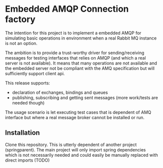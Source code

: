 # Embedded AMQP Connection factory

The intention for this project is to implement a embedded AMQP for simulating
basic operations in environment when a real Rabbit MQ instance is not an option.

The ambition is to provide a trust-worthy driver for sending/receiving messages
for testing interfaces that relies on AMQP (and which a real server is not available).
It means that many operations are not available and the embedded server not be compliant 
with the AMQ specification but will sufficiently support client api. 

This release supports:
* declaration of exchanges, bindings and queues
* publishing, subscribing and getting sent messages (more work/tests are needed though)

The usage scenario is let executing test cases that is dependent of AMQ interface 
but where a real message broker cannot be installed or run.

## Installation

Clone this repository. This is utterly dependent of another project (springparent). The
main project will only import spring dependencies which is not necessarily needed and 
could easily be manually replaced with direct imports (TODO)
